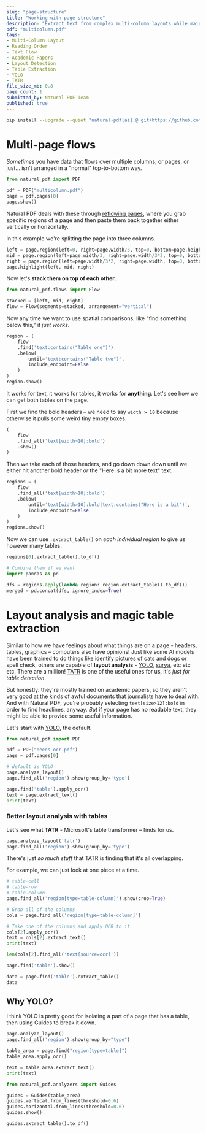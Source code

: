 ```yaml
---
slug: "page-structure"
title: "Working with page structure"
description: "Extract text from complex multi-column layouts while maintaining proper reading order. Learn techniques for handling academic papers, newsletters, and documents with intricate column structures using Natural PDF's layout detection features."
pdf: "multicolumn.pdf"
tags:
- Multi-Column Layout
- Reading Order
- Text Flow
- Academic Papers
- Layout Detection
- Table Extraction
- YOLO
- TATR
file_size_mb: 0.8
page_count: 1
submitted_by: Natural PDF Team
published: true
---
```


```bash
pip install --upgrade --quiet "natural-pdf[ai] @ git+https://github.com/jsoma/natural-pdf.git"
```

# Multi-page flows

*Sometimes* you have data that flows over multiple columns, or pages, or just... isn't arranged in a "normal" top-to-bottom way.

```python
from natural_pdf import PDF

pdf = PDF("multicolumn.pdf")
page = pdf.pages[0]
page.show()
```

Natural PDF deals with these through [reflowing pages](https://jsoma.github.io/natural-pdf/reflowing-pages/), where you grab specific regions of a page and then paste them back together either vertically or horizontally.

In this example we're splitting the page into three columns.

```python
left = page.region(left=0, right=page.width/3, top=0, bottom=page.height)
mid = page.region(left=page.width/3, right=page.width/3*2, top=0, bottom=page.height)
right = page.region(left=page.width/3*2, right=page.width, top=0, bottom=page.height)
page.highlight(left, mid, right)
```

Now let's **stack them on top of each other**.

```python
from natural_pdf.flows import Flow

stacked = [left, mid, right]
flow = Flow(segments=stacked, arrangement="vertical")
```

Now any time we want to use spatial comparisons, like "find something below this," it *just works*.

```python
region = (
    flow
    .find('text:contains("Table one")')
    .below(
        until='text:contains("Table two")',
        include_endpoint=False
    )
)
region.show()
```

It works for text, it works for tables, it works for **anything**. Let's see how we can get both tables on the page.

First we find the bold headers – we need to say `width > 10` because otherwise it pulls some weird tiny empty boxes.

```python
(
    flow
    .find_all('text[width>10]:bold')
    .show()
)
```

Then we take each of those headers, and go down down down until we either hit another bold header *or* the "Here is a bit more text" text. 

```python
regions = (
    flow
    .find_all('text[width>10]:bold')
    .below(
        until='text[width>10]:bold|text:contains("Here is a bit")',
        include_endpoint=False
    )
)
regions.show()

```

Now we can use `.extract_table()` on *each individual region* to give us however many tables.

```python
regions[0].extract_table().to_df()
```

```python
# Combine them if we want
import pandas as pd

dfs = regions.apply(lambda region: region.extract_table().to_df())
merged = pd.concat(dfs, ignore_index=True)
```

# Layout analysis and magic table extraction

Similar to how we have feelings about what things are on a page - headers, tables, graphics – computers also have opinions! Just like some AI models have been trained to do things like identify pictures of cats and dogs or spell check, others are capable of **layout analysis** - [YOLO](https://huggingface.co/spaces/omoured/YOLOv11-Document-Layout-Analysis), [surya](https://github.com/datalab-to/surya), etc etc etc. There are a million! [TATR](https://github.com/microsoft/table-transformer) is one of the useful ones for us, it's *just for table detection*.

But honestly: they're mostly trained on academic papers, so they aren't very good at the kinds of awful documents that journalists have to deal with. And with Natural PDF, you're probably selecting `text[size>12]:bold` in order to find headlines, anyway. *But* if your page has no readable text, they might be able to provide some useful information.

Let's start with [YOLO](https://github.com/opendatalab/DocLayout-YOLO), the default.

```python
from natural_pdf import PDF

pdf = PDF("needs-ocr.pdf")
page = pdf.pages[0]
```

```python
# default is YOLO
page.analyze_layout()
page.find_all('region').show(group_by='type')
```

```python
page.find('table').apply_ocr()
text = page.extract_text()
print(text)
```

### Better layout analysis with tables

Let's see what **TATR** - Microsoft's table transformer – finds for us.

```python
page.analyze_layout('tatr')
page.find_all('region').show(group_by='type')
```

There's just *so much stuff* that TATR is finding that it's all overlapping.

For example, we can just look at one piece at a time.

```python
# table-cell
# table-row
# table-column
page.find_all('region[type=table-column]').show(crop=True)
```

```python
# Grab all of the columns
cols = page.find_all('region[type=table-column]')

# Take one of the columns and apply OCR to it
cols[2].apply_ocr()
text = cols[2].extract_text()
print(text)
```

```python
len(cols[2].find_all('text[source=ocr]'))
```

```python
page.find('table').show()
```

```python
data = page.find('table').extract_table()
data
```

## Why YOLO?

I think YOLO is pretty good for isolating a part of a page that has a table, then using Guides to break it down.

```python
page.analyze_layout()
page.find_all('region').show(group_by="type")
```

```python
table_area = page.find("region[type=table]")
table_area.apply_ocr()
```

```python
text = table_area.extract_text()
print(text)
```

```python
from natural_pdf.analyzers import Guides

guides = Guides(table_area)
guides.vertical.from_lines(threshold=0.6)
guides.horizontal.from_lines(threshold=0.6)
guides.show()
```

```python
guides.extract_table().to_df()
```
